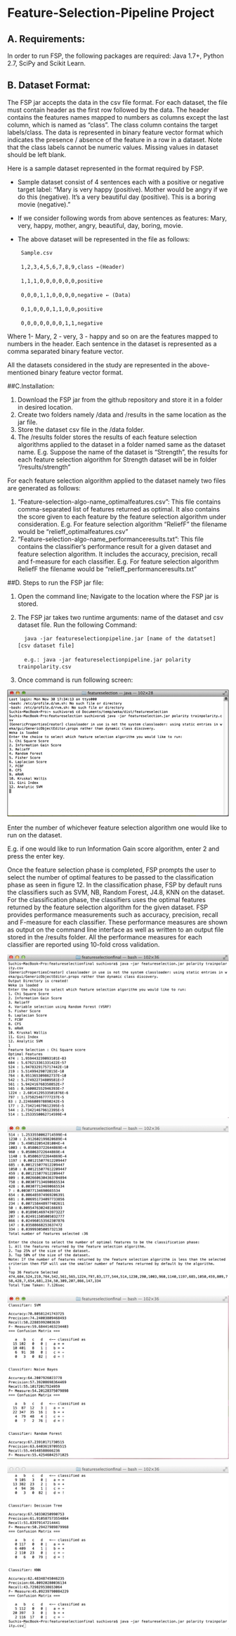 # Feature-Selection-Pipeline Project
## A. Requirements: 
In order to run FSP, the following packages are required: Java 1.7+, Python 2.7, SciPy and Scikit Learn. 
## B. Dataset Format:
The FSP jar accepts the data in the csv file format. For each dataset, the file must contain header as the first row followed by the data. The header contains the features names mapped to numbers as columns except the last column, which is named as “class”. The class column contains the target labels/class. The data is represented in binary feature vector format which indicates the presence / absence of the feature in a row in a dataset. Note that the class labels cannot be numeric values. Missing values in dataset should be left blank.

Here is a sample dataset represented in the format required by FSP.
* Sample dataset consist of 4 sentences each with a positive or negative target label: 
“Mary is very happy (positive). 
 Mother would be angry if we do this (negative). 
 It’s a very beautiful day (positive). 
 This is a boring movie (negative).” 
* If we consider following words from above sentences as features: Mary, very, happy, mother, angry, beautiful, day, boring, movie.  
* The above dataset will be represented in the file as follows:

       Sample.csv

       1,2,3,4,5,6,7,8,9,class ←(Header)
       
       1,1,1,0,0,0,0,0,0,positive
       
       0,0,0,1,1,0,0,0,0,negative ← (Data)

       0,1,0,0,0,1,1,0,0,positive

       0,0,0,0,0,0,0,1,1,negative

Where 1- Mary, 2 - very, 3 - happy and so on are the features mapped to numbers in the header. Each sentence in the dataset is represented as a comma separated binary feature vector. 

All the datasets considered in the study are represented in the above-mentioned binary feature vector format.

##C.Installation:
1. Download the FSP jar from the github repository and store it in a folder in desired location. 
2. Create two folders namely /data and /results in the same location as the jar file.
3. Store the dataset csv file in the /data folder.
4. The /results folder stores the results of each feature selection algorithms applied to the dataset in a folder named same as the dataset name.
        E.g. Suppose the name of the dataset is “Strength”, the results for each feature selection algorithm for Strength dataset will be in folder “/results/strength”

For each feature selection algorithm applied to the dataset namely two files are generated as follows:
1. “Feature-selection-algo-name_optimalfeatures.csv”: This file contains comma-separated list of features returned as optimal. It also contains the score given to each feature by the feature selection algorithm under consideration. E.g. For feature selection algorithm “ReliefF” the filename would be “relieff_optimalfeatures.csv”
2. “Feature-selection-algo-name_performanceresults.txt”: This file contains the classifier’s performance result for a given dataset and feature selection algorithm. It includes the accuracy, precision, recall and f-measure for each classifier. E.g. For feature selection algorithm ReliefF the filename would be “relieff_performanceresults.txt”

##D. Steps to run the FSP jar file:
1. Open the command line; Navigate to the location where the FSP jar is stored.
2. The FSP jar takes two runtime arguments: name of the dataset and csv dataset file. Run the following Command:

         java -jar featureselectionpipeline.jar [name of the datatset] [csv dataset file]

         e.g.: java -jar featureselectionpipeline.jar polarity trainpolarity.csv

3. Once command is run following screen:

![](https://github.com/SuchiVora/Feature-Selection-Pipeline/blob/master/images/screenshot0.png)

Enter the number of whichever feature selection algorithm one would like to run on the dataset.

E.g. if one would like to run Information Gain score algorithm, enter 2 and press the enter key.

Once the feature selection phase is completed, FSP prompts the user to select the number of optimal features to be passed to the classification phase as seen in figure 12. In the classification phase, FSP by default runs the classifiers such as SVM, NB, Random Forest, J4.8, KNN on the dataset. For the classification phase, the classifiers uses the optimal features returned by the feature selection algorithm for the given dataset. FSP provides performance measurements such as accuracy, precision, recall and F-measure for each classifier. These performance measures are shown as output on the command line interface as well as written to an output file stored in the /results folder. All the performance measures for each classifier are reported using 10-fold cross validation.

![](https://github.com/SuchiVora/Feature-Selection-Pipeline/blob/master/images/Screen%20Shot%201.png)

![](https://github.com/SuchiVora/Feature-Selection-Pipeline/blob/master/images/Screen%20Shot%202.png)

![](https://github.com/SuchiVora/Feature-Selection-Pipeline/blob/master/images/Screen%20Shot%203.png)

![](https://github.com/SuchiVora/Feature-Selection-Pipeline/blob/master/images/Screen%20Shot%204.png)
